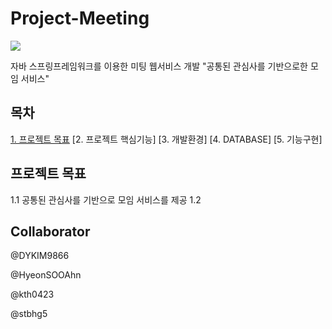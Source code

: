 # Project-Meeting
<img src="logo.bmp">

자바 스프링프레임워크를 이용한 미팅 웹서비스 개발
"공통된 관심사를 기반으로한 모임 서비스"


## 목차
[1. 프로젝트 목표](1.1)
[2. 프로젝트 핵심기능]
[3. 개발환경]
[4. DATABASE]
[5. 기능구현]

## 프로젝트 목표
1.1 공통된 관심사를 기반으로 모임 서비스를 제공
1.2 


## Collaborator
@DYKIM9866<br>

@HyeonSOOAhn<br>

@kth0423<br>

@stbhg5<br>



